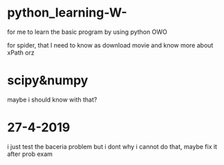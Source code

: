 # python_learning-W-
for me to learn the basic program by using python OWO

<div = "spider">
  for spider, that I need to know as download movie and know more about xPath orz
</div>

# scipy&numpy
maybe i should know with that?

# 27-4-2019
i just test the baceria problem but i dont why i cannot do that, maybe fix it after prob exam
